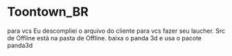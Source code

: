 # Toontown_BR
para vcs 
Eu descompliei o arquivo do cliente para vcs fazer seu laucher.
Src de Offline está na pasta de Offline.
baixa o panda 3d e usa o pacote panda3d
